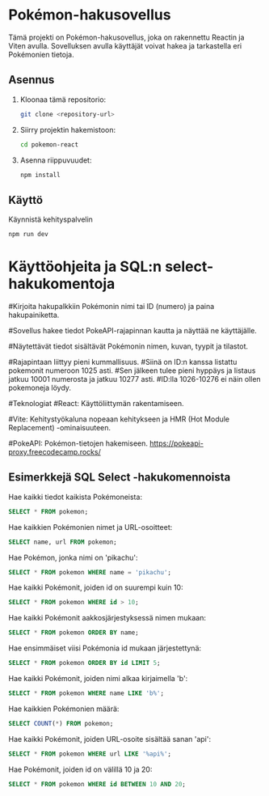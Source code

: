 # Pokémon-hakusovellus

Tämä projekti on Pokémon-hakusovellus, joka on rakennettu Reactin ja Viten avulla. Sovelluksen avulla käyttäjät voivat hakea ja tarkastella eri Pokémonien tietoja.

## Asennus

1. Kloonaa tämä repositorio:
   ```sh
   git clone <repository-url>

   ```
2. Siirry projektin hakemistoon:
   ```sh
   cd pokemon-react
   ```
3. Asenna riippuvuudet:
   ```sh
   npm install
   ```

## Käyttö

Käynnistä kehityspalvelin
```sh
npm run dev
```


# Käyttöohjeita ja SQL:n select-hakukomentoja

#Kirjoita hakupalkkiin Pokémonin nimi tai ID (numero) ja paina hakupainiketta.

#Sovellus hakee tiedot PokeAPI-rajapinnan kautta ja näyttää ne käyttäjälle.

#Näytettävät tiedot sisältävät Pokémonin nimen, kuvan, tyypit ja tilastot.

#Rajapintaan liittyy pieni kummallisuus. 
#Siinä on ID:n kanssa listattu pokemonit numeroon 1025 asti. 
#Sen jälkeen tulee pieni hyppäys ja listaus jatkuu 10001 numerosta ja jatkuu 10277 asti. 
#ID:lla 1026-10276 ei näin ollen pokemoneja löydy.

#Teknologiat
#React: Käyttöliittymän rakentamiseen.

#Vite: Kehitystyökaluna nopeaan kehitykseen ja HMR (Hot Module Replacement) -ominaisuuteen.

#PokeAPI: Pokémon-tietojen hakemiseen. https://pokeapi-proxy.freecodecamp.rocks/

## Esimerkkejä SQL Select -hakukomennoista

Hae kaikki tiedot kaikista Pokémoneista:


```sql
SELECT * FROM pokemon;
```

Hae kaikkien Pokémonien nimet ja URL-osoitteet:

```sql
SELECT name, url FROM pokemon;
```

Hae Pokémon, jonka nimi on 'pikachu':

```sql
SELECT * FROM pokemon WHERE name = 'pikachu';
``` 

Hae kaikki Pokémonit, joiden id on suurempi kuin 10:

```sql
SELECT * FROM pokemon WHERE id > 10;
```

Hae kaikki Pokémonit aakkosjärjestyksessä nimen mukaan:

```sql
SELECT * FROM pokemon ORDER BY name;
``` 

Hae ensimmäiset viisi Pokémonia id mukaan järjestettynä:

```sql
SELECT * FROM pokemon ORDER BY id LIMIT 5;
```

Hae kaikki Pokémonit, joiden nimi alkaa kirjaimella 'b':

```sql
SELECT * FROM pokemon WHERE name LIKE 'b%';
```

Hae kaikkien Pokémonien määrä:

```sql
SELECT COUNT(*) FROM pokemon;
```

Hae kaikki Pokémonit, joiden URL-osoite sisältää sanan 'api':

```sql
SELECT * FROM pokemon WHERE url LIKE '%api%';
``` 

Hae Pokémonit, joiden id on välillä 10 ja 20:

```sql
SELECT * FROM pokemon WHERE id BETWEEN 10 AND 20;
```

